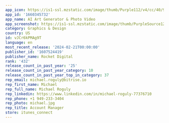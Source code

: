 ```yaml
---
app_icon: https://is1-ssl.mzstatic.com/image/thumb/Purple112/v4/cc/40/9a/cc409ac5-2a2c-96be-0bbc-321676652772/AppIcon-0-0-1x_U007epad-0-0-sRGB-85-220.png/1024x1024bb.png
app_id: '1660345732'
app_name: AI Art Generator & Photo Video
app_screenshot: https://is1-ssl.mzstatic.com/image/thumb/PurpleSource126/v4/8e/29/33/8e2933e2-7ed8-dbc6-aa20-5e50d1f35d4d/1d19d8d9-9b76-453a-b595-0e10b021bdf9_1242x2688bb-7.png/1242x2688bb.png
category: Graphics & Design
country: US
id: vJCr6kPMAg9T
language: en
most_recent_release: '2024-02-21T00:00:00'
publisher_id: '1607524419'
publisher_name: Rocket Digital
rank: '432'
release_count_in_past_year: '25'
release_count_in_past_year_category: 10
release_count_in_past_year_top_in_category: 37
rep_email: michael.roguly@bitrise.io
rep_first_name: Michael
rep_full_name: Michael Roguly
rep_linkedin: https://www.linkedin.com/in/michael-roguly-77376710
rep_phone: +1 949-233-3404
rep_photo: michael.jpg
rep_title: Account Manager
store: itunes_connect
---
```

